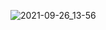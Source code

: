 
![2021-09-26_13-56](https://user-images.githubusercontent.com/64472354/134810975-e614d84f-d511-44f6-beea-89059c438a7e.png)
